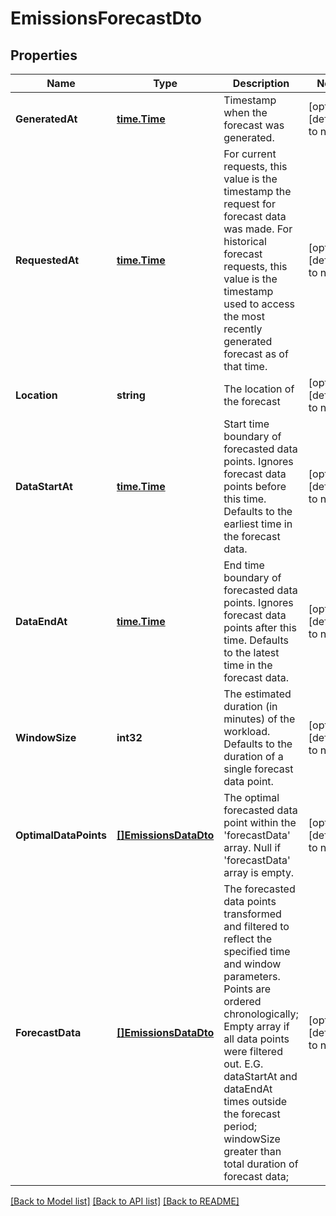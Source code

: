 # EmissionsForecastDto

## Properties
| Name                  | Type                                          | Description                                                                                                                                                                                                                                                                                                                 | Notes                        |
|-----------------------|-----------------------------------------------|-----------------------------------------------------------------------------------------------------------------------------------------------------------------------------------------------------------------------------------------------------------------------------------------------------------------------------|------------------------------|
| **GeneratedAt**       | [**time.Time**](time.Time.md)                 | Timestamp when the forecast was generated.                                                                                                                                                                                                                                                                                  | [optional] [default to null] |
| **RequestedAt**       | [**time.Time**](time.Time.md)                 | For current requests, this value is the timestamp the request for forecast data was made.  For historical forecast requests, this value is the timestamp used to access the most   recently generated forecast as of that time.                                                                                             | [optional] [default to null] |
| **Location**          | **string**                                    | The location of the forecast                                                                                                                                                                                                                                                                                                | [optional] [default to null] |
| **DataStartAt**       | [**time.Time**](time.Time.md)                 | Start time boundary of forecasted data points. Ignores forecast data points before this time.  Defaults to the earliest time in the forecast data.                                                                                                                                                                          | [optional] [default to null] |
| **DataEndAt**         | [**time.Time**](time.Time.md)                 | End time boundary of forecasted data points. Ignores forecast data points after this time.  Defaults to the latest time in the forecast data.                                                                                                                                                                               | [optional] [default to null] |
| **WindowSize**        | **int32**                                     | The estimated duration (in minutes) of the workload.  Defaults to the duration of a single forecast data point.                                                                                                                                                                                                             | [optional] [default to null] |
| **OptimalDataPoints** | [**[]EmissionsDataDto**](EmissionsDataDTO.md) | The optimal forecasted data point within the &#x27;forecastData&#x27; array.  Null if &#x27;forecastData&#x27; array is empty.                                                                                                                                                                                              | [optional] [default to null] |
| **ForecastData**      | [**[]EmissionsDataDto**](EmissionsDataDTO.md) | The forecasted data points transformed and filtered to reflect the specified time and window parameters.  Points are ordered chronologically; Empty array if all data points were filtered out.  E.G. dataStartAt and dataEndAt times outside the forecast period; windowSize greater than total duration of forecast data; | [optional] [default to null] |

[[Back to Model list]](../README.md#documentation-for-models) [[Back to API list]](../README.md#documentation-for-api-endpoints) [[Back to README]](../README.md)

